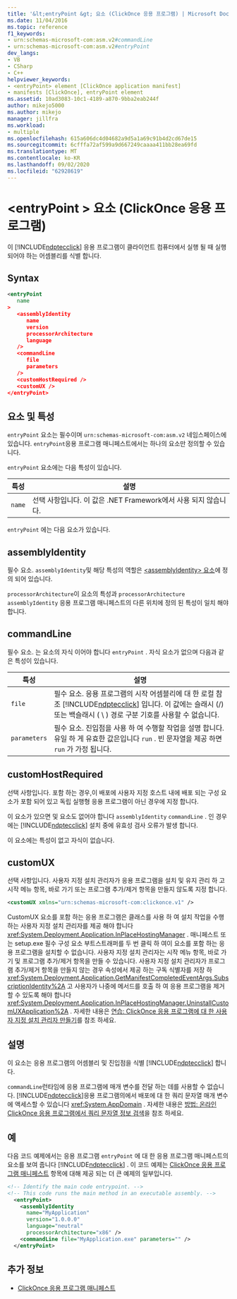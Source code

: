 ```yaml
---
title: '&lt;entryPoint &gt; 요소 (ClickOnce 응용 프로그램) | Microsoft Docs'
ms.date: 11/04/2016
ms.topic: reference
f1_keywords:
- urn:schemas-microsoft-com:asm.v2#commandLine
- urn:schemas-microsoft-com:asm.v2#entryPoint
dev_langs:
- VB
- CSharp
- C++
helpviewer_keywords:
- <entryPoint> element [ClickOnce application manifest]
- manifests [ClickOnce], entryPoint element
ms.assetid: 10ad3083-10c1-4189-a870-9bba2eab244f
author: mikejo5000
ms.author: mikejo
manager: jillfra
ms.workload:
- multiple
ms.openlocfilehash: 615a606dc4d04682a9d5a1a69c91b4d2cd67de15
ms.sourcegitcommit: 6cfffa72af599a9d667249caaaa411bb28ea69fd
ms.translationtype: MT
ms.contentlocale: ko-KR
ms.lasthandoff: 09/02/2020
ms.locfileid: "62928619"
---
```

# <a name="ltentrypointgt-element-clickonce-application"></a>&lt;entryPoint &gt; 요소 (ClickOnce 응용 프로그램)
이 [!INCLUDE[ndptecclick](../deployment/includes/ndptecclick_md.md)] 응용 프로그램이 클라이언트 컴퓨터에서 실행 될 때 실행 되어야 하는 어셈블리를 식별 합니다.

## <a name="syntax"></a>Syntax

```xml
<entryPoint
   name
>
   <assemblyIdentity
      name
      version
      processorArchitecture
      language
   />
   <commandLine
      file
      parameters
   />
   <customHostRequired />
   <customUX />
</entryPoint>
```

## <a name="elements-and-attributes"></a>요소 및 특성
 `entryPoint` 요소는 필수이며 `urn:schemas-microsoft-com:asm.v2` 네임스페이스에 있습니다. `entryPoint`응용 프로그램 매니페스트에서는 하나의 요소만 정의할 수 있습니다.

 `entryPoint` 요소에는 다음 특성이 있습니다.

|특성|설명|
|---------------|-----------------|
|`name`|선택 사항입니다. 이 값은 .NET Framework에서 사용 되지 않습니다.|

 `entryPoint` 에는 다음 요소가 있습니다.

## <a name="assemblyidentity"></a>assemblyIdentity
 필수 요소. `assemblyIdentity`및 해당 특성의 역할은 [ \<assemblyIdentity> 요소](../deployment/assemblyidentity-element-clickonce-application.md)에 정의 되어 있습니다.

 `processorArchitecture`이 요소의 특성과 `processorArchitecture` `assemblyIdentity` 응용 프로그램 매니페스트의 다른 위치에 정의 된 특성이 일치 해야 합니다.

## <a name="commandline"></a>commandLine
 필수 요소. 는 요소의 자식 이어야 합니다 `entryPoint` . 자식 요소가 없으며 다음과 같은 특성이 있습니다.

| 특성 | 설명 |
|--------------| - |
| `file` | 필수 요소. 응용 프로그램의 시작 어셈블리에 대 한 로컬 참조 [!INCLUDE[ndptecclick](../deployment/includes/ndptecclick_md.md)] 입니다. 이 값에는 슬래시 (/) 또는 백슬래시 ( \\ ) 경로 구분 기호를 사용할 수 없습니다. |
| `parameters` | 필수 요소. 진입점을 사용 하 여 수행할 작업을 설명 합니다. 유일 하 게 유효한 값은입니다 `run` . 빈 문자열을 제공 하면 `run` 가 가정 됩니다. |

## <a name="customhostrequired"></a>customHostRequired
 선택 사항입니다. 포함 하는 경우,이 배포에 사용자 지정 호스트 내에 배포 되는 구성 요소가 포함 되어 있고 독립 실행형 응용 프로그램이 아닌 경우에 지정 합니다.

 이 요소가 있으면 및 요소도 없어야 합니다 `assemblyIdentity` `commandLine` . 인 경우에는 [!INCLUDE[ndptecclick](../deployment/includes/ndptecclick_md.md)] 설치 중에 유효성 검사 오류가 발생 합니다.

 이 요소에는 특성이 없고 자식이 없습니다.

## <a name="customux"></a>customUX
 선택 사항입니다. 사용자 지정 설치 관리자가 응용 프로그램을 설치 및 유지 관리 하 고 시작 메뉴 항목, 바로 가기 또는 프로그램 추가/제거 항목을 만들지 않도록 지정 합니다.

```xml
<customUX xmlns="urn:schemas-microsoft-com:clickonce.v1" />
```

 CustomUX 요소를 포함 하는 응용 프로그램은 클래스를 사용 하 여 설치 작업을 수행 하는 사용자 지정 설치 관리자를 제공 해야 합니다 <xref:System.Deployment.Application.InPlaceHostingManager> . 매니페스트 또는 setup.exe 필수 구성 요소 부트스트래퍼를 두 번 클릭 하 여이 요소를 포함 하는 응용 프로그램을 설치할 수 없습니다. 사용자 지정 설치 관리자는 시작 메뉴 항목, 바로 가기 및 프로그램 추가/제거 항목을 만들 수 있습니다. 사용자 지정 설치 관리자가 프로그램 추가/제거 항목을 만들지 않는 경우 속성에서 제공 하는 구독 식별자를 저장 하 <xref:System.Deployment.Application.GetManifestCompletedEventArgs.SubscriptionIdentity%2A> 고 사용자가 나중에 메서드를 호출 하 여 응용 프로그램을 제거할 수 있도록 해야 합니다 <xref:System.Deployment.Application.InPlaceHostingManager.UninstallCustomUXApplication%2A> . 자세한 내용은 [연습: ClickOnce 응용 프로그램에 대 한 사용자 지정 설치 관리자 만들기](../deployment/walkthrough-creating-a-custom-installer-for-a-clickonce-application.md)를 참조 하세요.

## <a name="remarks"></a>설명
 이 요소는 응용 프로그램의 어셈블리 및 진입점을 식별 [!INCLUDE[ndptecclick](../deployment/includes/ndptecclick_md.md)] 합니다.

 `commandLine`런타임에 응용 프로그램에 매개 변수를 전달 하는 데를 사용할 수 없습니다. [!INCLUDE[ndptecclick](../deployment/includes/ndptecclick_md.md)]응용 프로그램의에서 배포에 대 한 쿼리 문자열 매개 변수에 액세스할 수 있습니다 <xref:System.AppDomain> . 자세한 내용은 [방법: 온라인 ClickOnce 응용 프로그램에서 쿼리 문자열 정보 검색](../deployment/how-to-retrieve-query-string-information-in-an-online-clickonce-application.md)을 참조 하세요.

## <a name="example"></a>예
 다음 코드 예제에서는 응용 프로그램 `entryPoint` 에 대 한 응용 프로그램 매니페스트의 요소를 보여 줍니다 [!INCLUDE[ndptecclick](../deployment/includes/ndptecclick_md.md)] . 이 코드 예제는 [ClickOnce 응용 프로그램 매니페스트](../deployment/clickonce-application-manifest.md) 항목에 대해 제공 되는 더 큰 예제의 일부입니다.

```xml
<!-- Identify the main code entrypoint. -->
<!-- This code runs the main method in an executable assembly. -->
  <entryPoint>
    <assemblyIdentity
      name="MyApplication"
      version="1.0.0.0"
      language="neutral"
      processorArchitecture="x86" />
    <commandLine file="MyApplication.exe" parameters="" />
  </entryPoint>
```

## <a name="see-also"></a>추가 정보
- [ClickOnce 응용 프로그램 매니페스트](../deployment/clickonce-application-manifest.md)
